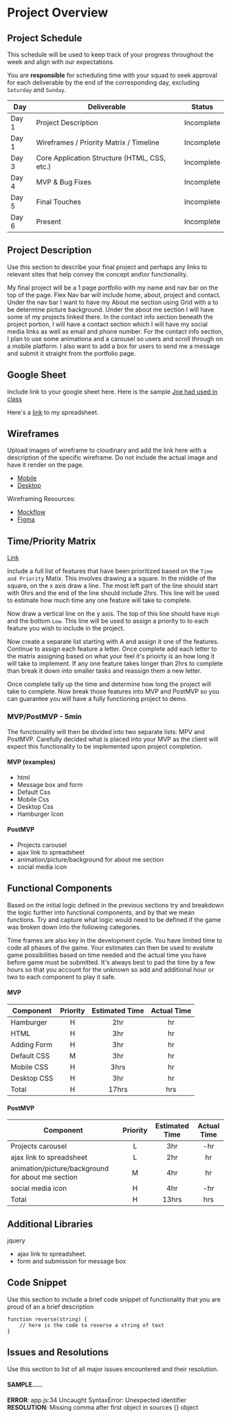 # Project Overview

## Project Schedule

This schedule will be used to keep track of your progress throughout the week and align with our expectations.  

You are **responsible** for scheduling time with your squad to seek approval for each deliverable by the end of the corresponding day, excluding `Saturday` and `Sunday`.

|  Day | Deliverable | Status
|---|---| ---|
|Day 1| Project Description | Incomplete
|Day 1| Wireframes / Priority Matrix / Timeline | Incomplete
|Day 3| Core Application Structure (HTML, CSS, etc.) | Incomplete
|Day 4| MVP & Bug Fixes | Incomplete
|Day 5| Final Touches | Incomplete
|Day 6| Present | Incomplete


## Project Description

Use this section to describe your final project and perhaps any links to relevant sites that help convey the concept and\or functionality.

My final project will be a 1 page portfolio with my name and nav bar on the top of the page. Flex Nav bar will include home, about, project and contact. Under the nav bar I want to have my About me section using Grid with a to be determine picture background. Under the about me section I will have some of my projects linked there. In the contact info section beneath the project portion, I will have a contact section which I will have my social media links as well as email and phone number. For the contact info section, I plan to use some animationa and a carousel so users and scroll through on a mobile platform. I also want to add a box for users to send me a message and submit it straight from the portfolio page. 

## Google Sheet

Include link to your google sheet here.  Here is the sample [Joe had used in class](https://docs.google.com/spreadsheets/d/15PmioBi2dQEkewpqI7MDkDpvcVF0Trw8vmarAQbwoHk/edit#gid=0) 

Here's a [link][1] to my spreadsheet. 

[1]:https://docs.google.com/spreadsheets/d/1WV4cRpi6ixjOczGGXspA5PdM88eqwnyyz-tUAbJmOcY/edit#gid=0

## Wireframes

Upload images of wireframe to cloudinary and add the link here with a description of the specific wireframe. Do not include the actual image and have it render on the page.  

- [Mobile](https://res.cloudinary.com/lienguyen317/image/upload/v1599990482/15999904725235310510421002725840_fkcc1r.jpg)
- [Desktop](https://res.cloudinary.com/lienguyen317/image/upload/v1599990106/15999900890143036030891853422014_bia3el.jpg)

Wireframing Resources:

- [Mockflow](https://mockflow.com/app/#Wireframe)
- [Figma](https://www.figma.com/)


## Time/Priority Matrix 

[Link](https://res.cloudinary.com/lienguyen317/image/upload/v1599992626/15999926134042108751568147939277_tgalgj.jpg)

Include a full list of features that have been prioritized based on the `Time and Priority` Matix.  This involves drawing a a square.  In the middle of the square, on the x axis draw a line.  The most left part of the line should start with 0hrs and the end of the line should include 2hrs.  This line will be used to estimate how much time any one feature will take to complete. 

Now draw a vertical line on the y axis.  The top of this line should have `High` and the bottom `Low`.  This line will be used to assign a priority to to each feature you wish to include in the project.  

Now create a separate list starting with A and assign it one of the features.  Continue to assign each feature a letter.  Once complete add each letter to the matrix assigning based on what your feel it's prioirty is an how long it will take to implement. If any one feature takes longer than 2hrs to complete than break it down into smaller tasks and reassign them a new letter. 

Once complete tally up the time and determine how long the project will take to complete. Now break those features into MVP and PostMVP so you can guarantee you will have a fully functioning project to demo. 

### MVP/PostMVP - 5min

The functionality will then be divided into two separate lists: MPV and PostMVP.  Carefully decided what is placed into your MVP as the client will expect this functionality to be implemented upon project completion.  

#### MVP (examples)

- html 
- Message box and form
- Default Css
- Mobile Css
- Desktop Css
- Hamburger Icon

#### PostMVP 

- Projects carousel
- ajax link to spreadsheet 
- animation/picture/background for about me section
- social media icon 

## Functional Components

Based on the initial logic defined in the previous sections try and breakdown the logic further into functional components, and by that we mean functions.  Try and capture what logic would need to be defined if the game was broken down into the following categories.

Time frames are also key in the development cycle.  You have limited time to code all phases of the game.  Your estimates can then be used to evalute game possibilities based on time needed and the actual time you have before game must be submitted. It's always best to pad the time by a few hours so that you account for the unknown so add and additional hour or two to each component to play it safe.

#### MVP
| Component | Priority | Estimated Time | Actual Time |
| --- | :---: |  :---: | :---: | 
| Hamburger | H | 2hr | hr |
| HTML | H | 3hr | hr | 
| Adding Form | H | 3hr|  hr | 
| Default CSS| M | 3hr | hr|
| Mobile CSS | H | 3hrs|  hr | 
| Desktop CSS | H | 3hr | hr | hr |
| Total | H | 17hrs| hrs |

#### PostMVP
| Component | Priority | Estimated Time | Actual Time |
| --- | :---: |  :---: | :---: | 
| Projects carousel | L | 3hr | -hr | hr |
| ajax link to spreadsheet | L | 2hr | hr |
| animation/picture/background for about me section | M | 4hr | hr |
| social media icon  | H | 4hr | -hr | hr |
| Total | H | 13hrs| hrs |

## Additional Libraries

jquery

* ajax link to spreadsheet.
* form and submission for message box

## Code Snippet

Use this section to include a brief code snippet of functionality that you are proud of an a brief description  

```
function reverse(string) {
	// here is the code to reverse a string of text
}
```

## Issues and Resolutions
 Use this section to list of all major issues encountered and their resolution.

#### SAMPLE.....
**ERROR**: app.js:34 Uncaught SyntaxError: Unexpected identifier                                
**RESOLUTION**: Missing comma after first object in sources {} object
